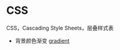 # CSS

CSS，Cascading Style Sheets，层叠样式表

- 背景颜色渐变
  [gradient](https://developer.mozilla.org/zh-CN/docs/Web/CSS/CSS_Images/Using_CSS_gradients)
